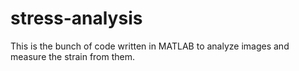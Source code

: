 # stress-analysis

This is the bunch of code written in MATLAB to analyze images and measure the strain from them. 
